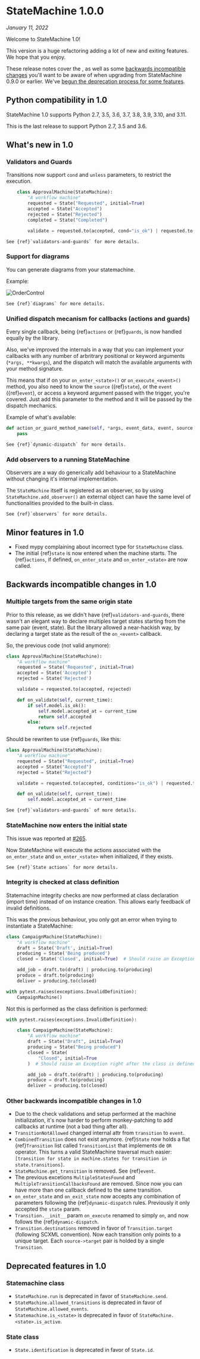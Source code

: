 # StateMachine 1.0.0

*January 11, 2022*

Welcome to StateMachine 1.0!

This version is a huge refactoring adding a lot of new and exiting features. We hope that
you enjoy.

These release notes cover the [](#whats-new-in-10), as well as
some [backwards incompatible changes](#backwards-incompatible-changes-in-10) you'll
want to be aware of when upgrading from StateMachine 0.9.0 or earlier. We've
[begun the deprecation process for some features](#deprecated-features-in-10).


## Python compatibility in 1.0

StateMachine 1.0 supports Python 2.7, 3.5, 3.6, 3.7, 3.8, 3.9, 3.10, and 3.11.

This is the last release to support Python 2.7, 3.5 and 3.6.

## What's new in 1.0


### Validators and Guards

Transitions now support `cond` and `unless` parameters, to restrict
the execution.

```python
    class ApprovalMachine(StateMachine):
        "A workflow machine"
        requested = State("Requested", initial=True)
        accepted = State("Accepted")
        rejected = State("Rejected")
        completed = State("Completed")

        validate = requested.to(accepted, cond="is_ok") | requested.to(rejected)
```

```{seealso}
See {ref}`validators-and-guards` for more details.
```

### Support for diagrams

You can generate diagrams from your statemachine.

Example:

![OrderControl](../images/order_control_machine_initial.png)


```{seealso}
See {ref}`diagrams` for more details.
```

### Unified dispatch mecanism for callbacks (actions and guards)

Every single callback, being {ref}`actions` or {ref}`guards`, is now handled equally by the library.

Also, we've improved the internals in a way that you can implement your callbacks with any
number of arbritrary positional or keyword arguments (`*args, **kwargs`), and the dispatch will
match the available arguments with your method signature.

This means that if on your `on_enter_<state>()` or `on_execute_<event>()` method, you also
need to know the `source` ({ref}`state`), or the `event` ({ref}`event`), or access a keyword
argument passed with the trigger, you're covered. Just add this parameter to the method and It
 will be passed by the dispatch mechanics.

Example of what's available:

```py
def action_or_guard_method_name(self, *args, event_data, event, source, state, model, **kwargs):
    pass
```

```{seealso}
See {ref}`dynamic-dispatch` for more details.
```

### Add observers to a running StateMachine

Observers are a way do generically add behaviour to a StateMachine without
changing it's internal implementation.

The `StateMachine` itself is registered as an observer, so by using `StateMachine.add_observer()`
an external object can have the same level of functionalities provided to the built-in class.

```{seealso}
See {ref}`observers` for more details.
```

## Minor features in 1.0

- Fixed mypy complaining about incorrect type for ``StateMachine`` class.
- The initial {ref}`state` is now entered when the machine starts. The {ref}`actions`, if defined,
  `on_enter_state` and `on_enter_<state>` are now called.



## Backwards incompatible changes in 1.0


### Multiple targets from the same origin state

Prior to this release, as we didn't have {ref}`validators-and-guards`, there wasn't an elegant way
to declare multiples target states starting from the same pair (event, state). But the library
allowed a near-hackish way, by declaring a target state as the result of the `on_<event>` callback.

So, the previous code (not valid anymore):

```py
class ApprovalMachine(StateMachine):
    "A workflow machine"
    requested = State('Requested', initial=True)
    accepted = State('Accepted')
    rejected = State('Rejected')

    validate = requested.to(accepted, rejected)

    def on_validate(self, current_time):
        if self.model.is_ok():
            self.model.accepted_at = current_time
            return self.accepted
        else:
            return self.rejected
```

Should be rewriten to use {ref}`guards`, like this:

``` py
class ApprovalMachine(StateMachine):
    "A workflow machine"
    requested = State("Requested", initial=True)
    accepted = State("Accepted")
    rejected = State("Rejected")

    validate = requested.to(accepted, conditions="is_ok") | requested.to(rejected)

    def on_validate(self, current_time):
        self.model.accepted_at = current_time
```

```{seealso}
See {ref}`validators-and-guards` of more details.
```

### StateMachine now enters the initial state

This issue was reported at [#265](https://github.com/fgmacedo/python-statemachine/issues/265).

Now StateMachine will execute the actions associated with the `on_enter_state` and
`on_enter_<state>` when initialized, if they exists.

```{seealso}
See {ref}`State actions` for more details.
```

### Integrity is checked at class definition

Statemachine integrity checks are now performed at class declaration (import time) instead of on
instance creation. This allows early feedback of invalid definitions.

This was the previous behaviour, you only got an error when trying to instantiate a StateMachine:

```py
class CampaignMachine(StateMachine):
    "A workflow machine"
    draft = State('Draft', initial=True)
    producing = State('Being produced')
    closed = State('Closed', initial=True)  # Should raise an Exception when instantiated

    add_job = draft.to(draft) | producing.to(producing)
    produce = draft.to(producing)
    deliver = producing.to(closed)

with pytest.raises(exceptions.InvalidDefinition):
    CampaignMachine()
```

Not this is performed as the class definition is performed:

```py
with pytest.raises(exceptions.InvalidDefinition):

    class CampaignMachine(StateMachine):
        "A workflow machine"
        draft = State("Draft", initial=True)
        producing = State("Being produced")
        closed = State(
            "Closed", initial=True
        )  # Should raise an Exception right after the class is defined

        add_job = draft.to(draft) | producing.to(producing)
        produce = draft.to(producing)
        deliver = producing.to(closed)
```

### Other backwards incompatible changes in 1.0

- Due to the check validations and setup performed at the machine initialization, it's now harder
  to perform monkey-patching to add callbacks at runtime (not a bad thing after all).
- `TransitionNotAllowed` changed internal attr from `transition` to `event`.
- `CombinedTransition` does not exist anymore. {ref}`State` now holds a flat {ref}`Transition` list
  called `TransitionList` that implements de `OR` operator. This turns a valid StateMachine
  traversal much easier: `[transition for state in machine.states for transition in state.transitions]`.
- `StateMachine.get_transition` is removed. See {ref}`event`.
- The previous excetions `MultipleStatesFound` and `MultipleTransitionCallbacksFound` are removed.
  Since now you can have more than one callback defined to the same transition.
- `on_enter_state` and `on_exit_state` now accepts any combination of parameters following the
  {ref}`dynamic-dispatch` rules. Previously it only accepted the `state` param.
- `Transition.__init__` param `on_execute` renamed to simply `on`, and now follows the
{ref}`dynamic-dispatch`.
- `Transition.destinations` removed in favor of `Transition.target` (following SCXML convention).
Now each transition only points to a unique target. Each `source->target` pair is holded by a
single `Transition`.

## Deprecated features in 1.0

### Statemachine class

- `StateMachine.run` is deprecated in favor of `StateMachine.send`.
- `StateMachine.allowed_transitions` is deprecated in favor of `StateMachine.allowed_events`.
- `Statemachine.is_<state>` is deprecated in favor of `StateMachine.<state>.is_active`.


### State class

- `State.identification` is deprecated in favor of `State.id`.
